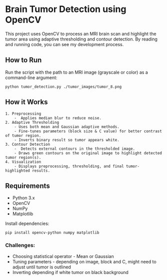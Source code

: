 #  Brain Tumor Detection using OpenCV

This project uses OpenCV to process an MRI brain scan and highlight the tumor area using adaptive thresholding and contour detection. By reading and running code, you can see my development process.

## How to Run
Run the script with the path to an MRI image (grayscale or color) as a command-line argument:

``` python tumor_detection.py ./tumor_images/tumor_8.png ```

## How it Works
    1. Preprocessing
        -  Applies median blur to reduce noise.
    2. Adaptive Thresholding
        - Uses both mean and Gaussian adaptive methods.
        - Fine-tunes parameters (block size & C value) for better contrast of tumor region.
        - Inverts binary result so tumor appears white.
    3. Contour Detection
        -  Detects external contours in the thresholded image.
        - Draws green contours on the original image to highlight detected tumor region(s).
    4. Visualization
        - Displays preprocessing, thresholding, and final tumor-highlighted results.
    
## Requirements
- Python 3.x
- OpenCV
- NumPy
- Matplotlib

Install dependencies:

``` pip install opencv-python numpy matplotlib ```


### Challenges:
- Choosing statistical operator - Mean or Gaussian
- Tuning parameters - depending on image, block and C, might need to adjust until tumor is outlined
- Inverting depending if white tumor on black background
